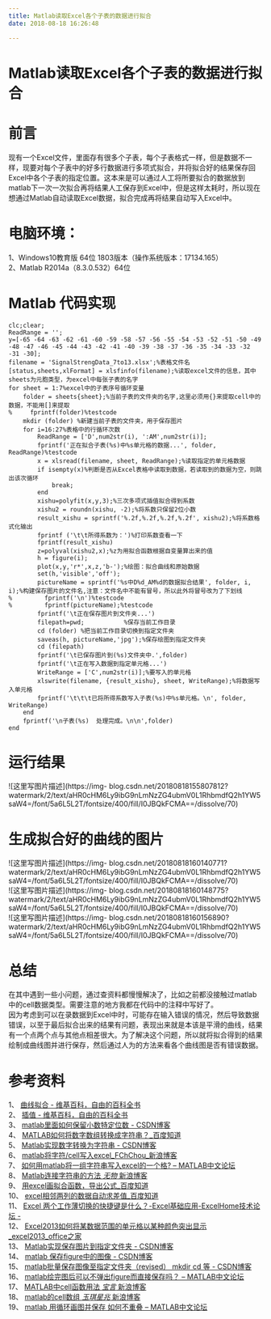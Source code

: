 ```yaml
---
title: Matlab读取Excel各个子表的数据进行拟合
date: 2018-08-18 16:26:48

---
```

#  Matlab读取Excel各个子表的数据进行拟合

#  前言

现有一个Excel文件，里面存有很多个子表，每个子表格式一样，但是数据不一样，现要对每个子表中的好多行数据进行多项式拟合，并将拟合好的结果保存回Excel中各个子表的指定位置。这本来是可以通过人工将所要拟合的数据放到matlab下一次一次拟合再将结果人工保存到Excel中，但是这样太耗时，所以现在想通过Matlab自动读取Excel数据，拟合完成再将结果自动写入Excel中。

#  电脑环境：

1、Windows10教育版 64位 1803版本（操作系统版本：17134.165）  
2、Matlab R2014a（8.3.0.532）64位

#  Matlab 代码实现

    
    
    clc;clear;
    ReadRange = '';
    y=[-65 -64 -63 -62 -61 -60 -59 -58 -57 -56 -55 -54 -53 -52 -51 -50 -49 -48 -47 -46 -45 -44 -43 -42 -41 -40 -39 -38 -37 -36 -35 -34 -33 -32 -31 -30];
    filename = 'SignalStrengData_7to13.xlsx';%表格文件名
    [status,sheets,xlFormat] = xlsfinfo(filename);%读取excel文件的信息，其中sheets为元胞类型，为excel中每张子表的名字
    for sheet = 1:7%excel中的子表序号循环变量
        folder = sheets{sheet};%当前子表的文件夹的名字,这里必须用{}来提取cell中的数据，不能用[]来提取
    %     fprintf(folder)%testcode
        mkdir (folder) %新建当前子表的文件夹，用于保存图片
        for i=16:27%表格中的行循环次数
            ReadRange = ['D',num2str(i), ':AM',num2str(i)];
            fprintf('正在拟合子表(%s)中%s单元格的数据...', folder, ReadRange)%testcode
            x = xlsread(filename, sheet, ReadRange);%读取指定的单元格数据
            if isempty(x)%判断是否从Excel表格中读取到数据，若读取到的数据为空，则跳出该次循环
                break;
            end
            xishu=polyfit(x,y,3);%三次多项式插值拟合得到系数
            xishu2 = roundn(xishu, -2);%将系数只保留2位小数
            result_xishu = sprintf('%.2f,%.2f,%.2f,%.2f', xishu2);%将系数格式化输出
            fprintf ('\t\t所得系数为：')%打印系数查看一下
            fprintf(result_xishu)
            z=polyval(xishu2,x);%z为用拟合函数根据自变量算出来的值
            h = figure(i);
            plot(x,y,'r*',x,z,'b-');%绘图：拟合曲线和原始数据
            set(h,'visible','off');
            pictureName = sprintf('%s中D%d_AM%d的数据拟合结果', folder, i, i);%构建保存图片的文件名,注意：文件名中不能有冒号，所以此外将冒号改为了下划线
    %         fprintf('\n')%testcode
    %         fprintf(pictureName);%testcode
            fprintf('\t正在保存图片到文件夹...')
            filepath=pwd;           %保存当前工作目录                 
            cd (folder) %把当前工作目录切换到指定文件夹
            saveas(h, pictureName,'jpg');%保存绘图到指定文件夹
            cd (filepath)
            fprintf('\t已保存图片到(%s)文件夹中.',folder)
            fprintf('\t正在写入数据到指定单元格...')
            WriteRange = ['C',num2str(i)];%要写入的单元格
            xlswrite(filename, {result_xishu}, sheet, WriteRange);%将数据写入单元格
            fprintf('\t\t\t已将所得系数写入子表(%s)中%s单元格。\n', folder, WriteRange)
        end
        fprintf('\n子表(%s)  处理完成。\n\n',folder)
    end

#  运行结果

![这里写图片描述](https://img-
blog.csdn.net/20180818155807812?watermark/2/text/aHR0cHM6Ly9ibG9nLmNzZG4ubmV0L1RhbmdfQ2h1YW5saW4=/font/5a6L5L2T/fontsize/400/fill/I0JBQkFCMA==/dissolve/70)

#  生成拟合好的曲线的图片

![这里写图片描述](https://img-
blog.csdn.net/20180818160140771?watermark/2/text/aHR0cHM6Ly9ibG9nLmNzZG4ubmV0L1RhbmdfQ2h1YW5saW4=/font/5a6L5L2T/fontsize/400/fill/I0JBQkFCMA==/dissolve/70)  
![这里写图片描述](https://img-
blog.csdn.net/20180818160148775?watermark/2/text/aHR0cHM6Ly9ibG9nLmNzZG4ubmV0L1RhbmdfQ2h1YW5saW4=/font/5a6L5L2T/fontsize/400/fill/I0JBQkFCMA==/dissolve/70)  
![这里写图片描述](https://img-
blog.csdn.net/20180818160156890?watermark/2/text/aHR0cHM6Ly9ibG9nLmNzZG4ubmV0L1RhbmdfQ2h1YW5saW4=/font/5a6L5L2T/fontsize/400/fill/I0JBQkFCMA==/dissolve/70)

#  总结

在其中遇到一些小问题，通过查资料都慢慢解决了，比如之前都没接触过matlab中的cell数据类型。需要注意的地方我都在代码中的注释中写好了。  
因为考虑到可以在录数据到Excel中时，可能存在输入错误的情况，然后导致数据错误，以至于最后拟合出来的结果有问题，表现出来就是本该是平滑的曲线，结果有一个点两个点与其他点相差很大。为了解决这个问题，所以就将拟合得到的结果绘制成曲线图并进行保存，然后通过人为的方法来看各个曲线图是否有错误数据。

#  参考资料

1、 [ 曲线拟合 - 维基百科，自由的百科全书
](https://zh.wikipedia.org/wiki/%E6%9B%B2%E7%B7%9A%E6%93%AC%E5%90%88)  
2、 [ 插值 - 维基百科，自由的百科全书 ](https://zh.wikipedia.org/zh/%E6%8F%92%E5%80%BC)  
3、 [ matlab里面如何保留小数特定位数 - CSDN博客
](https://blog.csdn.net/xiakexiaohu/article/details/53760946)  
4、 [ MATLAB如何将数字数组转换成字符串？_百度知道 ](https://zhidao.baidu.com/question/149524049)  
5、 [ Matlab实现数字转换为字符串 - CSDN博客
](https://blog.csdn.net/FX677588/article/details/53257607)  
6、 [ matlab将字符/cell写入excel_FChChou_新浪博客
](http://blog.sina.com.cn/s/blog_994de1530101c57s.html)  
7、 [ 如何用matlab将一组字符串写入excel的一个格? – MATLAB中文论坛
](http://www.ilovematlab.cn/thread-299989-1-1.html)  
8、 [ Matlab连接字符串的方法 _无物_ 新浪博客
](http://blog.sina.com.cn/s/blog_7cc248520100svxr.html)  
9、 [ 用excel画拟合函数，导出公式_百度知道 ](https://zhidao.baidu.com/question/125487254)  
10、 [ excel相邻两列的数据自动求差值_百度知道
](https://zhidao.baidu.com/question/490050581813645812.html)  
11、 [ Excel 两个工作薄切换的快捷键是什么？-Excel基础应用-ExcelHome技术论坛 -
](http://club.excelhome.net/thread-816190-1-1.html)  
12、 [ Excel2013如何将某数据范围的单元格以某种颜色突出显示_excel2013_office之家
](http://www.icanzc.com/excel/4322.html)  
13、 [ Matlab实现保存图片到指定文件夹 - CSDN博客
](https://blog.csdn.net/songyunli1111/article/details/79622374)  
14、 [ matlab 保存figure中的图像 - CSDN博客
](https://blog.csdn.net/zhaoluruoyan89/article/details/78491115)  
15、 [ matlab批量保存图像至指定文件夹（revised） mkdir cd 等 - CSDN博客
](https://blog.csdn.net/flyingworm_eley/article/details/6644975)  
16、 [ matlab绘完图后可以不弹出figure而直接保存吗？ – MATLAB中文论坛
](http://www.ilovematlab.cn/thread-202089-1-1.html)  
17、 [ MATLAB中cell函数用法 _宝言_ 新浪博客
](http://blog.sina.com.cn/s/blog_797ba6c90100s80v.html)  
18、 [ matlab的cell数组 _玉琪星兆_ 新浪博客
](http://blog.sina.com.cn/s/blog_5ecfd9d90100i6ld.html)  
19、 [ matlab 用循环画图并保存 如何不重叠 – MATLAB中文论坛
](http://www.ilovematlab.cn/thread-273579-1-1.html)

